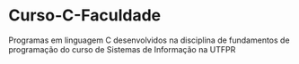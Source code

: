 # Curso-C-Faculdade
Programas em linguagem C desenvolvidos na disciplina de fundamentos de programação do curso de Sistemas de Informação na UTFPR
